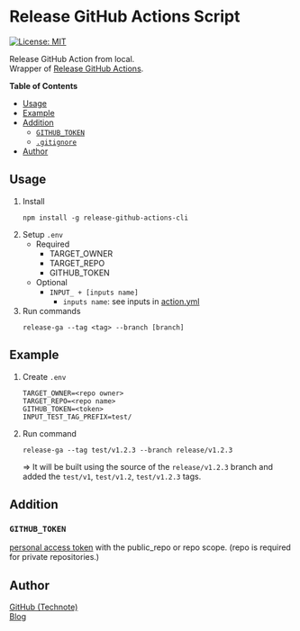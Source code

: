 # Release GitHub Actions Script

[![License: MIT](https://img.shields.io/badge/License-MIT-blue.svg)](https://github.com/technote-space/test-release-github-actions/blob/master/LICENSE)

Release GitHub Action from local.   
Wrapper of [Release GitHub Actions](https://github.com/technote-space/release-github-actions).

<!-- START doctoc generated TOC please keep comment here to allow auto update -->
<!-- DON'T EDIT THIS SECTION, INSTEAD RE-RUN doctoc TO UPDATE -->
**Table of Contents**

- [Usage](#usage)
- [Example](#example)
- [Addition](#addition)
  - [`GITHUB_TOKEN`](#github_token)
  - [`.gitignore`](#gitignore)
- [Author](#author)

<!-- END doctoc generated TOC please keep comment here to allow auto update -->

## Usage
1. Install
   ```shell script
   npm install -g release-github-actions-cli
   ```
1. Setup `.env`
   - Required
     - TARGET_OWNER
     - TARGET_REPO
     - GITHUB_TOKEN
   - Optional
     - `INPUT_ + [inputs name]`
       - `inputs name`: see inputs in [action.yml](https://github.com/technote-space/release-github-actions/blob/master/action.yml)
1. Run commands
   ```shell script
   release-ga --tag <tag> --branch [branch]
   ```

## Example
1. Create `.env`
    ```dotenv
    TARGET_OWNER=<repo owner>
    TARGET_REPO=<repo name>
    GITHUB_TOKEN=<token>
    INPUT_TEST_TAG_PREFIX=test/
    ```
1. Run command  
   ```
   release-ga --tag test/v1.2.3 --branch release/v1.2.3
   ```  
   => It will be built using the source of the `release/v1.2.3` branch and added the `test/v1`, `test/v1.2`, `test/v1.2.3` tags.

## Addition
### `GITHUB_TOKEN`
[personal access token](https://help.github.com/en/articles/creating-a-personal-access-token-for-the-command-line) with the public_repo or repo scope.
(repo is required for private repositories.)  

## Author
[GitHub (Technote)](https://github.com/technote-space)  
[Blog](https://technote.space)
